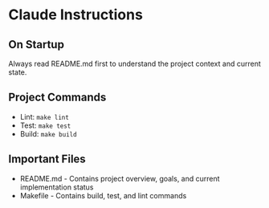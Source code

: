 # Claude Instructions

## On Startup
Always read README.md first to understand the project context and current state.

## Project Commands
- Lint: `make lint`
- Test: `make test`
- Build: `make build`

## Important Files
- README.md - Contains project overview, goals, and current implementation status
- Makefile - Contains build, test, and lint commands
